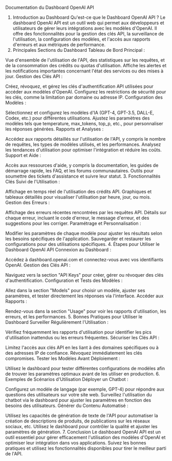 Documentation du Dashboard OpenAI API
1. Introduction au Dashboard
Qu'est-ce que le Dashboard OpenAI API ?
Le dashboard OpenAI API est un outil web qui permet aux développeurs et utilisateurs de gérer leurs intégrations avec les modèles d'OpenAI. Il offre des fonctionnalités pour la gestion des clés API, la surveillance de l'utilisation, la configuration des modèles, et l'accès aux rapports d'erreurs et aux métriques de performance.
2. Principales Sections du Dashboard
Tableau de Bord Principal :

Vue d'ensemble de l'utilisation de l'API, des statistiques sur les requêtes, et de la consommation des crédits ou quotas d'utilisation.
Affiche les alertes et les notifications importantes concernant l'état des services ou des mises à jour.
Gestion des Clés API :

Créez, révoquez, et gérez les clés d'authentification API utilisées pour accéder aux modèles d'OpenAI.
Configurez les restrictions de sécurité pour les clés, comme la limitation par domaine ou adresse IP.
Configuration des Modèles :

Sélectionnez et configurez les modèles d'IA (GPT-4, GPT-3.5, DALL-E, Codex, etc.) pour différentes utilisations.
Ajustez les paramètres des modèles tels que temperature, max_tokens, top_p, etc., pour personnaliser les réponses générées.
Rapports et Analyses :

Accédez aux rapports détaillés sur l'utilisation de l'API, y compris le nombre de requêtes, les types de modèles utilisés, et les performances.
Analysez les tendances d'utilisation pour optimiser l'intégration et réduire les coûts.
Support et Aide :

Accès aux ressources d'aide, y compris la documentation, les guides de démarrage rapide, les FAQ, et les forums communautaires.
Outils pour soumettre des tickets d'assistance et suivre leur statut.
3. Fonctionnalités Clés
Suivi de l'Utilisation :

Affichage en temps réel de l'utilisation des crédits API.
Graphiques et tableaux détaillés pour visualiser l'utilisation par heure, jour, ou mois.
Gestion des Erreurs :

Affichage des erreurs récentes rencontrées par les requêtes API.
Détails sur chaque erreur, incluant le code d'erreur, le message d'erreur, et des suggestions pour les corriger.
Paramétrage et Personnalisation :

Modifier les paramètres de chaque modèle pour ajuster les résultats selon les besoins spécifiques de l'application.
Sauvegarder et restaurer les configurations pour des utilisations spécifiques.
4. Étapes pour Utiliser le Dashboard OpenAI API
Connexion au Dashboard :

Accédez à dashboard.openai.com et connectez-vous avec vos identifiants OpenAI.
Gestion des Clés API :

Naviguez vers la section "API Keys" pour créer, gérer ou révoquer des clés d'authentification.
Configuration et Tests des Modèles :

Allez dans la section "Models" pour choisir un modèle, ajuster ses paramètres, et tester directement les réponses via l'interface.
Accéder aux Rapports :

Rendez-vous dans la section "Usage" pour voir les rapports d'utilisation, les erreurs, et les performances.
5. Bonnes Pratiques pour Utiliser le Dashboard
Surveiller Régulièrement l'Utilisation :

Vérifiez fréquemment les rapports d'utilisation pour identifier les pics d'utilisation inattendus ou les erreurs fréquentes.
Sécuriser les Clés API :

Limitez l'accès aux clés API en les liant à des domaines spécifiques ou à des adresses IP de confiance.
Révoquez immédiatement les clés compromises.
Tester les Modèles Avant Déploiement :

Utilisez le dashboard pour tester différentes configurations de modèles afin de trouver les paramètres optimaux avant de les utiliser en production.
6. Exemples de Scénarios d'Utilisation
Déployer un Chatbot :

Configurez un modèle de langage (par exemple, GPT-4) pour répondre aux questions des utilisateurs sur votre site web.
Surveillez l'utilisation du chatbot via le dashboard pour ajuster les paramètres en fonction des besoins des utilisateurs.
Générer du Contenu Automatisé :

Utilisez les capacités de génération de texte de l'API pour automatiser la création de descriptions de produits, de publications sur les réseaux sociaux, etc.
Utilisez le dashboard pour contrôler la qualité et ajuster les paramètres de génération.
7. Conclusion
Le dashboard OpenAI API est un outil essentiel pour gérer efficacement l'utilisation des modèles d'OpenAI et optimiser leur intégration dans vos applications. Suivez les bonnes pratiques et utilisez les fonctionnalités disponibles pour tirer le meilleur parti de l'API.